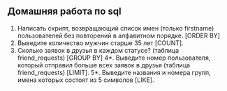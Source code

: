 ## Домашняя работа по sql

1. Написать скрипт, возвращающий список имен (только firstname) пользователей без повторений в алфавитном порядке. [ORDER BY]
2. Выведите количество мужчин старше 35 лет [COUNT].
3. Сколько заявок в друзья в каждом статусе? (таблица friend_requests) [GROUP BY]
4*. Выведите номер пользователя, который отправил больше всех заявок в друзья (таблица friend_requests) [LIMIT].
5*. Выведите названия и номера групп, имена которых состоят из 5 символов [LIKE].